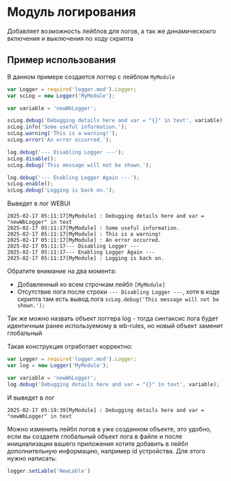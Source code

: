 # Модуль логирования

Добавляет возможность лейблов для логов, а так же динамическокго включения
и выключения по ходу скрипта

## Пример использования

В данном примере создается логгер с лейблом `MyModule`

```javascript
var Logger = require('logger.mod').Logger;
var scLog = new Logger('MyModule');

var variable = 'newWbLogger';

scLog.debug('Debugging details here and var = "{}" in text', variable);
scLog.info('Some useful information.');
scLog.warning('This is a warning!');
scLog.error('An error occurred.');

log.debug('--- Disabling Logger ---');
scLog.disable();
scLog.debug('This message will not be shown.');

log.debug('--- Enabling Logger Again ---');
scLog.enable();
scLog.debug('Logging is back on.');
```

Выведет в лог WEBUI

```log
2025-02-17 05:11:17[MyModule] : Debugging details here and var = "newWbLogger" in text
2025-02-17 05:11:17[MyModule] : Some useful information.
2025-02-17 05:11:17[MyModule] : This is a warning!
2025-02-17 05:11:17[MyModule] : An error occurred.
2025-02-17 05:11:17--- Disabling Logger ---
2025-02-17 05:11:17--- Enabling Logger Again ---
2025-02-17 05:11:17[MyModule] : Logging is back on.
```

Обратите внимание на два момента:

- Добавленный ко всем строчкам лейбл `[MyModule]`
- Отсутствие лога после строки `--- Disabling Logger ---`, хотя в коде скрипта
  там есть вывод лога `scLog.debug('This message will not be shown.');`

Так же можно назвать объект логгера log - тогда синтаксис лога будет
идентичным ранее используемому в wb-rules, но новый объект заменит глобальный

Такая конструкция отработает корректно:

```javascript
var Logger = require('logger.mod').Logger;
var log = new Logger('MyModule');

var variable = 'newWbLogger';
log.debug('Debugging details here and var = "{}" in text', variable);
```

И выведет в лог

```log
2025-02-17 05:19:39[MyModule] : Debugging details here and var = "newWbLogger" in text
```

Можно изменить лейбл логов в уже созданном объекте, это удобно, если вы
создаете глобальный объект лога в файле и после инициализации вашего
приложения хотите добавить в лейбл дополнительную информацию, например
id устройства. Для этого нужно написать:

```javascript
logger.setLable('NewLable')
```

